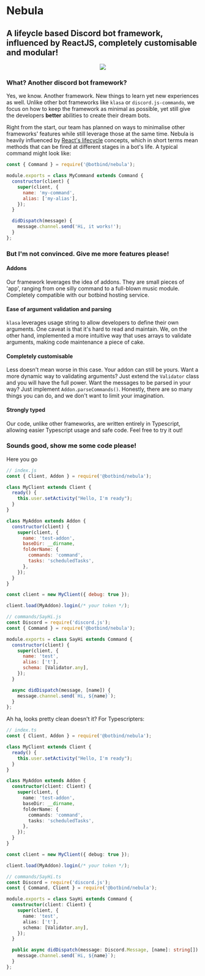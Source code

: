 # Nebula

## A lifeycle based Discord bot framework, influenced by ReactJS, completely customisable and modular!

<p align="center"><img src="https://raw.githubusercontent.com/botbind/nebula/master/assets/logo.png" /></p>

### What? Another discord bot framework?

Yes, we know. Another framework. New things to learn yet new experiences as well. Unlike other bot frameworks like `klasa` or `discord.js-commando`, we focus on how to keep the framework as minimal as possible, yet still give the developers **better** abilities to create their dream bots.

Right from the start, our team has planned on ways to minimalise other frameworks' features while still leverage those at the same time. Nebula is heavily influenced by [React's lifecycle](https://reactjs.org/docs/state-and-lifecycle.html) concepts, which in short terms mean methods that can be fired at different stages in a bot's life. A typical command might look like:

```javascript
const { Command } = require('@botbind/nebula');

module.exports = class MyCommand extends Command {
  constructor(client) {
    super(client, {
      name: 'my-command',
      alias: ['my-alias'],
    });
  }

  didDispatch(message) {
    message.channel.send('Hi, it works!');
  }
};
```

### But I'm not convinced. Give me more features please!

#### Addons

Our framework leverages the idea of addons. They are small pieces of 'app', ranging from one silly command to a full-blown music module. Completely compatible with our botbind hosting service.

#### Ease of argument validation and parsing

`klasa` leverages usage string to allow developers to define their own arguments. One caveat is that it's hard to read and maintain. We, on the other hand, implemented a more intuitive way that uses arrays to validate arguments, making code maintenance a piece of cake.

#### Completely customisable

Less doesn't mean worse in this case. Your addon can still be yours. Want a more dynamic way to validating arguments? Just extend the `Validator` class and you will have the full power. Want the messages to be parsed in your way? Just implement `Addon.parseCommands()`. Honestly, there are so many things you can do, and we don't want to limit your imagination.

#### Strongly typed

Our code, unlike other frameworks, are written entirely in Typescript, allowing easier Typescript usage and safe code. Feel free to try it out!

### Sounds good, show me some code please!

Here you go

```javascript
// index.js
const { Client, Addon } = require('@botbind/nebula');

class MyClient extends Client {
  ready() {
    this.user.setActivity("Hello, I'm ready");
  }
}

class MyAddon extends Addon {
  constructor(client) {
    super(client, {
      name: 'test-addon',
      baseDir: __dirname,
      folderName: {
        commands: 'command',
        tasks: 'scheduledTasks',
      },
    });
  }
}

const client = new MyClient({ debug: true });

client.load(MyAddon).login(/* your token */);

// commands/SayHi.js
const Discord = require('discord.js');
const { Command } = require('@botbind/nebula');

module.exports = class SayHi extends Command {
  constructor(client) {
    super(client, {
      name: 'test',
      alias: ['t'],
      schema: [Validator.any],
    });
  }

  async didDispatch(message, [name]) {
    message.channel.send(`Hi, ${name}`);
  }
};
```

Ah ha, looks pretty clean doesn't it? For Typescripters:

```typescript
// index.ts
const { Client, Addon } = require('@botbind/nebula');

class MyClient extends Client {
  ready() {
    this.user.setActivity("Hello, I'm ready");
  }
}

class MyAddon extends Addon {
  constructor(client: Client) {
    super(client, {
      name: 'test-addon',
      baseDir: __dirname,
      folderName: {
        commands: 'command',
        tasks: 'scheduledTasks',
      },
    });
  }
}

const client = new MyClient({ debug: true });

client.load(MyAddon).login(/* your token */);

// commands/SayHi.ts
const Discord = require('discord.js');
const { Command, Client } = require('@botbind/nebula');

module.exports = class SayHi extends Command {
  constructor(client: Client) {
    super(client, {
      name: 'test',
      alias: ['t'],
      schema: [Validator.any],
    });
  }

  public async didDispatch(message: Discord.Message, [name]: string[]) {
    message.channel.send(`Hi, ${name}`);
  }
};
```
